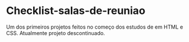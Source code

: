 # Checklist-salas-de-reuniao

Um dos primeiros projetos feitos no começo dos estudos de em HTML e CSS. Atualmente projeto descontinuado.
